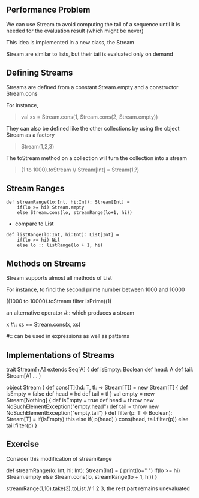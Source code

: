 ## Performance Problem

We can use Stream to avoid computing the tail of a sequence until it is needed for the evaluation result
(which might be never)

This idea is implemented in a new class, the Stream

Stream are similar to lists, but their tail is evaluated only on demand

## Defining Streams
Streams are defined from a constant Stream.empty and a constructor Stream.cons

For instance,
> val xs = Stream.cons(1, Stream.cons(2, Stream.empty))

They can also be defined like the other collections by using the object Stream as a factory
> Stream(1,2,3)

The toStream method on a collection will turn the collection into a stream
> (1 to 1000).toStream  // Stream[Int] = Stream(1,?)

## Stream Ranges
```
def streamRange(lo:Int, hi:Int): Stream[Int] = 
    if(lo >= hi) Stream.empty
    else Stream.cons(lo, streamRange(lo+1, hi))
```
- compare to List
```
def listRange(lo:Int, hi:Int): List[Int] =
    if(lo >= hi) Nil
    else lo :: listRange(lo + 1, hi)
```

## Methods on Streams
Stream supports almost all methods of List

For instance, to find the second prime number between 1000 and 10000

((1000 to 10000).toStream filter isPrime)(1)

an alternative operator #:: which produces a stream

x #:: xs == Stream.cons(x, xs)

#:: can be used in expressions as well as patterns

## Implementations of Streams

trait Stream[+A] extends Seq[A] {
    def isEmpty: Boolean
    def head: A
    def tail: Stream[A]
    ...
}

object Stream {
    def cons[T](hd: T, tl: => Stream[T]) = new Stream[T] {
        def isEmpty = false
        def head = hd
        def tail = tl
    }
    val empty = new Stream[Nothing] {
        def isEmpty = true
        def head = throw new NoSuchElementException("empty.head")
        def tail = throw new NoSuchElementException("empty.tail")
    }
    def filter(p: T => Boolean): Stream[T] =
        if(isEmpty) this
        else if( p(head) ) cons(head, tail.filter(p))
        else tail.filter(p)
}

## Exercise
Consider this modification of streamRange

def streamRange(lo: Int, hi: Int): Stream[Int] = {
    print(lo+" ")
    if(lo >= hi) Stream.empty
    else Stream.cons(lo, streamRange(lo + 1, hi))
}

streamRange(1,10).take(3).toList
// 1 2 3, the rest part remains unevaluated